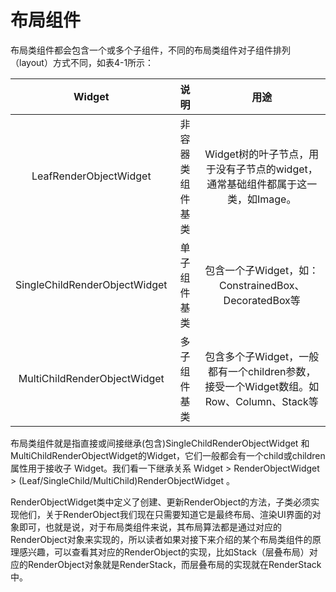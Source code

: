 # 布局组件

布局类组件都会包含一个或多个子组件，不同的布局类组件对子组件排列（layout）方式不同，如表4-1所示：

|            Widget             |       说明       |                                          用途                                          |
| :---------------------------: | :--------------: | :------------------------------------------------------------------------------------: |
|    LeafRenderObjectWidget     | 非容器类组件基类 |    Widget树的叶子节点，用于没有子节点的widget，通常基础组件都属于这一类，如Image。     |
| SingleChildRenderObjectWidget |   单子组件基类   |                  包含一个子Widget，如：ConstrainedBox、DecoratedBox等                  |
| MultiChildRenderObjectWidget  |   多子组件基类   | 包含多个子Widget，一般都有一个children参数，接受一个Widget数组。如Row、Column、Stack等 |

布局类组件就是指直接或间接继承(包含)SingleChildRenderObjectWidget 和MultiChildRenderObjectWidget的Widget，它们一般都会有一个child或children属性用于接收子 Widget。我们看一下继承关系 Widget > RenderObjectWidget > (Leaf/SingleChild/MultiChild)RenderObjectWidget 。

RenderObjectWidget类中定义了创建、更新RenderObject的方法，子类必须实现他们，关于RenderObject我们现在只需要知道它是最终布局、渲染UI界面的对象即可，也就是说，对于布局类组件来说，其布局算法都是通过对应的RenderObject对象来实现的，所以读者如果对接下来介绍的某个布局类组件的原理感兴趣，可以查看其对应的RenderObject的实现，比如Stack（层叠布局）对应的RenderObject对象就是RenderStack，而层叠布局的实现就在RenderStack中。
